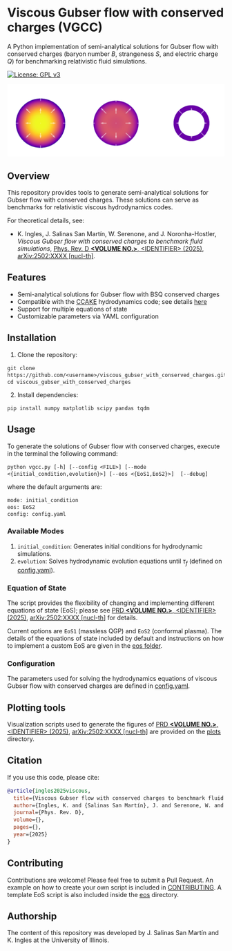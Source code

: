 # Viscous Gubser flow with conserved charges (VGCC)
A Python implementation of semi-analytical solutions for Gubser flow with conserved charges (baryon number $B$, strangeness $S$, and electric charge $Q$) for benchmarking relativistic fluid simulations.

[![License: GPL v3](https://img.shields.io/badge/License-University_of_Illinois/NCSA_Open_Source-blue.svg)](https://spdx.org/licenses/NCSA.html)
<p align="center">
<img src="utils/VGCC_evolution.png" alt="logo" width="700"/>
</p>

## Overview

This repository provides tools to generate semi-analytical solutions for Gubser flow with conserved charges. These solutions can serve as benchmarks for relativistic viscous hydrodynamics codes.

For theoretical details, see:
- K. Ingles, J. Salinas San Martín, W. Serenone, and J. Noronha-Hostler,
 _Viscous Gubser flow with conserved charges to benchmark fluid simulations_, [Phys. Rev. D **\<VOLUME NO.\>**, \<IDENTIFIER\> (2025)](), [arXiv:2502:XXXX [nucl-th]]().

## Features
- Semi-analytical solutions for Gubser flow with BSQ conserved charges
- Compatible with the [CCAKE](https://github.com/the-nuclear-confectionery/CCAKE) hydrodynamics code; see details [here](https://inspirehep.net/literature/2787415)
- Support for multiple equations of state
- Customizable parameters via YAML configuration

## Installation
1. Clone the repository:
```terminal
git clone https://github.com/<username>/viscous_gubser_with_conserved_charges.git
cd viscous_gubser_with_conserved_charges
```

2. Install dependencies:
```terminal
pip install numpy matplotlib scipy pandas tqdm
```

## Usage

To generate the solutions of Gubser flow with conserved charges, execute in the terminal the following command:
```terminal
python vgcc.py [-h] [--config <FILE>] [--mode <{initial_condition,evolution}>] [--eos <{EoS1,EoS2}>]  [--debug]
```

where the default arguments are:
```terminal
mode: initial_condition
eos: EoS2
config: config.yaml
```

### Available Modes

1. `initial_condition`: Generates initial conditions for hydrodynamic simulations.
2. `evolution`: Solves hydrodynamic evolution equations until $\tau_f$ (defined on [config.yaml](config.yaml)).


### Equation of State

The script provides the flexibility of changing and implementing different equations of state (EoS); please see [PRD **\<VOLUME NO.\>**, \<IDENTIFIER\> (2025)](), [arXiv:2502:XXXX [nucl-th]]() for details.

Current options are `EoS1` (massless QGP) and `EoS2` (conformal plasma).
The details of the equations of state included by default and instructions on how to implement a custom EoS are given in the [eos folder]().

### Configuration

The parameters used for solving the hydrodynamics equations of viscous Gubser flow with conserved charges are defined in [config.yaml](config.yaml).

## Plotting tools

Visualization scripts used to generate the figures of [PRD **\<VOLUME NO.>**, \<IDENTIFIER> (2025)](), [arXiv:2502:XXXX [nucl-th]]() are provided on the [plots](plots) directory.

## Citation

If you use this code, please cite:
```bibtex
@article{ingles2025viscous,
  title={Viscous Gubser flow with conserved charges to benchmark fluid simulations},
  author={Ingles, K. and {Salinas San Martín}, J. and Serenone, W. and Noronha-Hostler, J.},
  journal={Phys. Rev. D},
  volume={},
  pages={},
  year={2025}
}
```

## Contributing

Contributions are welcome! Please feel free to submit a Pull Request. An example on how to create your own script is included in [CONTRIBUTING](). A template EoS script is also included inside the [eos](eos) directory.

## Authorship

The content of this repository was developed by J. Salinas San Martín and K. Ingles at the University of Illinois.